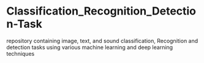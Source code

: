 # Classification_Recognition_Detection-Task
repository containing image, text, and sound classification, Recognition and detection tasks using various machine learning and deep learning techniques
